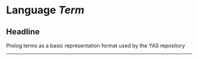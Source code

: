 # Language *Term*
## Headline
Prolog terms as a basic representation format used by the YAS repository

---
